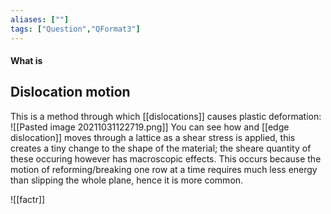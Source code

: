 ```yaml
---
aliases: [""]
tags: ["Question","QFormat3"]
---
```


#### What is
## Dislocation motion
This is a method through which [[dislocations]] causes plastic deformation:
![[Pasted image 20211031122719.png]]
You can see how and [[edge dislocation]] moves through a lattice as a shear stress is applied, this creates a tiny change to the shape of the material; the sheare quantity of these occuring however has macroscopic effects.
This occurs because the motion of reforming/breaking one row at a time requires much less energy than slipping the whole plane, hence it is more common.

![[factr]]